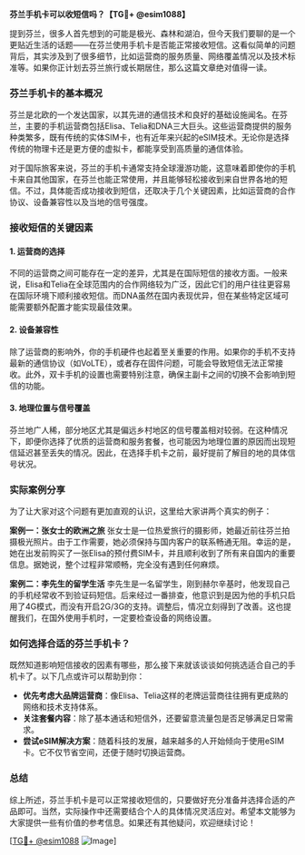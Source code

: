 **芬兰手机卡可以收短信吗？【TG💪+ @esim1088】**

提到芬兰，很多人首先想到的可能是极光、森林和湖泊，但今天我们要聊的是一个更贴近生活的话题——在芬兰使用手机卡是否能正常接收短信。这看似简单的问题背后，其实涉及到了很多细节，比如运营商的服务质量、网络覆盖情况以及技术标准等。如果你正计划去芬兰旅行或长期居住，那么这篇文章绝对值得一读。

### 芬兰手机卡的基本概况

芬兰是北欧的一个发达国家，以其先进的通信技术和良好的基础设施闻名。在芬兰，主要的手机运营商包括Elisa、Telia和DNA三大巨头。这些运营商提供的服务种类繁多，既有传统的实体SIM卡，也有近年来兴起的eSIM技术。无论你是选择传统的物理卡还是更方便的虚拟卡，都能享受到高质量的通信体验。

对于国际旅客来说，芬兰的手机卡通常支持全球漫游功能，这意味着即使你的手机卡来自其他国家，在芬兰也能正常使用，并且能够轻松接收到来自世界各地的短信。不过，具体能否成功接收到短信，还取决于几个关键因素，比如运营商的合作协议、设备兼容性以及当地的信号强度。

### 接收短信的关键因素

#### 1. **运营商的选择**
不同的运营商之间可能存在一定的差异，尤其是在国际短信的接收方面。一般来说，Elisa和Telia在全球范围内的合作网络较为广泛，因此它们的用户往往更容易在国际环境下顺利接收短信。而DNA虽然在国内表现优异，但在某些特定区域可能需要额外配置才能实现最佳效果。

#### 2. **设备兼容性**
除了运营商的影响外，你的手机硬件也起着至关重要的作用。如果你的手机不支持最新的通信协议（如VoLTE），或者存在固件问题，可能会导致短信无法正常接收。此外，双卡手机的设置也需要特别注意，确保主副卡之间的切换不会影响到短信的功能。

#### 3. **地理位置与信号覆盖**
芬兰地广人稀，部分地区尤其是偏远乡村地区的信号覆盖相对较弱。在这种情况下，即便你选择了优质的运营商和服务套餐，也可能因为地理位置的原因而出现短信延迟甚至丢失的情况。因此，在选择手机卡之前，最好提前了解目的地的具体信号状况。

### 实际案例分享

为了让大家对这个问题有更加直观的认识，这里给大家讲两个真实的例子：

**案例一：张女士的欧洲之旅**
张女士是一位热爱旅行的摄影师，她最近前往芬兰拍摄极光照片。由于工作需要，她必须保持与国内客户的联系畅通无阻。幸运的是，她在出发前购买了一张Elisa的预付费SIM卡，并且顺利收到了所有来自国内的重要信息。据她说，整个过程非常顺畅，完全没有遇到任何麻烦。

**案例二：李先生的留学生活**
李先生是一名留学生，刚到赫尔辛基时，他发现自己的手机经常收不到验证码短信。后来经过一番排查，他意识到是因为他的手机只启用了4G模式，而没有开启2G/3G的支持。调整后，情况立刻得到了改善。这也提醒我们，在国外使用手机时，一定要检查设备的网络设置。

### 如何选择合适的芬兰手机卡？

既然知道影响短信接收的因素有哪些，那么接下来就该谈谈如何挑选适合自己的手机卡了。以下几点或许可以帮助到你：

- **优先考虑大品牌运营商**：像Elisa、Telia这样的老牌运营商往往拥有更成熟的网络和技术支持体系。
- **关注套餐内容**：除了基本通话和短信外，还要留意流量包是否足够满足日常需求。
- **尝试eSIM解决方案**：随着科技的发展，越来越多的人开始倾向于使用eSIM卡。它不仅节省空间，还便于随时切换运营商。

### 总结

综上所述，芬兰手机卡是可以正常接收短信的，只要做好充分准备并选择合适的产品即可。当然，实际操作中还需要结合个人的具体情况灵活应对。希望本文能够为大家提供一些有价值的参考信息。如果还有其他疑问，欢迎继续讨论！

[[TG💪+ @esim1088](https://t.me/s/esim1088) ![Image](https://i.postimg.cc/4NQfJmqS/Snipaste-2025-05-13-00-14-12.png)]